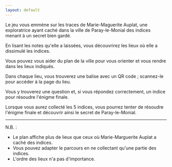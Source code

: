 ```yaml
---
layout: default
---
```


Le jeu vous emmène sur les traces de Marie-Maguerite Auplat, 
une exploratrice ayant caché dans la ville de Paray-le-Monial des indices menant à un secret bien gardé.

En lisant les notes qu'elle a laissées,
vous découvrirez les lieux où elle a dissimulé les indices.

Vous pouvez vous aider du plan de la ville pour vous orienter
et vous rendre dans les lieux indiqués.

Dans chaque lieu, vous trouverez une balise avec un QR code ;
scannez-le pour accéder à la page du lieu.

Vous y trouverez une question et,
si vous répondez correctement, un indice pour résoudre l'énigme finale.

Lorsque vous aurez collecté les 5 indices,
vous pourrez tenter de résoudre l'énigme finale
et découvrir ainsi le secret de Paray-le-Monial.

---

N.B. :
- Le plan affiche plus de lieux que ceux où Marie-Marguerite Auplat a caché des indices.
- Vous pouvez adapter le parcours en ne collectant qu'une partie des indices.
- L'ordre des lieux n'a pas d'importance.